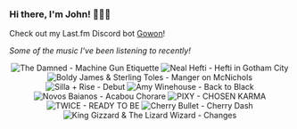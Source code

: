 ### Hi there, I'm John! 🏄🏻‍♂️

Check out my Last.fm Discord bot [Gowon](http://gowon.ca)!

_Some of the music I've been listening to recently!_


<!-- lastfm -->
<p align="center"><img src="https://lastfm.freetls.fastly.net/i/u/64s/84dcad35636698ad15d9bac152776d14.png" title="The Damned - Machine Gun Etiquette"> <img src="https://lastfm.freetls.fastly.net/i/u/64s/6a8b662b54cf46d88ee392ac75ab4bb8.jpg" title="Neal Hefti - Hefti in Gotham City"> <img src="https://lastfm.freetls.fastly.net/i/u/64s/6539d2e1f7076ed5e812103166d5e1fc.jpg" title="Boldy James & Sterling Toles - Manger on McNichols"> <img src="https://lastfm.freetls.fastly.net/i/u/64s/374bb89245c2cd91f1a53d92aeb14e46.png" title="Silla + Rise - Debut"> <img src="https://lastfm.freetls.fastly.net/i/u/64s/bc4e31504f5f47adb31f36aa0889be45.png" title="Amy Winehouse - Back to Black"> <img src="https://lastfm.freetls.fastly.net/i/u/64s/04e10daff3151613e3245811c166b425.jpg" title="Novos Baianos - Acabou Chorare"> <img src="https://lastfm.freetls.fastly.net/i/u/64s/8288f72ccdf11ce8959204e7fecba734.jpg" title="PIXY - CHOSEN KARMA"> <img src="https://lastfm.freetls.fastly.net/i/u/64s/fcfe88954f8b1a5282e48cab825a7f77.jpg" title="TWICE - READY TO BE"> <img src="https://lastfm.freetls.fastly.net/i/u/64s/48850617eab119676b96f66ab147caec.jpg" title="Cherry Bullet - Cherry Dash"> <img src="https://lastfm.freetls.fastly.net/i/u/64s/39b69b478727d14143bec2207f0b9ac5.jpg" title="King Gizzard & The Lizard Wizard - Changes"> </p>
